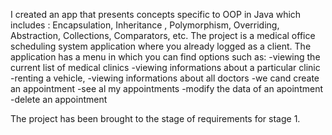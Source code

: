 I created an app that presents concepts specific to OOP in Java which includes : Encapsulation,
Inheritance , Polymorphism, Overriding, Abstraction, Collections, Comparators, etc. The project is a medical office scheduling system
application where you already logged as a client.
The application has a menu in which you can find options such as: 
  -viewing the current list of medical clinics
  -viewing informations about a particular clinic 
  -renting a vehicle,
  -viewing informations about all doctors
  -we cand create an appointment
  -see al my appointments
  -modify the data of an apointment
  -delete an appointment
  
The project has been brought to the stage of requirements for stage 1.
